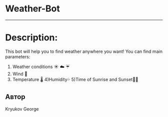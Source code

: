 # Weather-Bot

------------

# Description:
This bot will help you to find weather anywhere you want!
You can find main parameters:
1) Weather conditions  ☀️ ☁️ ☔️ 
2) Wind 💨
3) Temperature 🌡
4)Humidity💦
5)Time of Sunrise and Sunset🌅🌄


## Автор

Kryukov George
